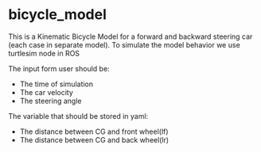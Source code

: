 # bicycle_model
This is a Kinematic Bicycle Model for a forward and backward steering car (each case in separate
model).
To simulate the model behavior we use turtlesim node in ROS

The input form user should be:
  - The time of simulation
  - The car velocity
  - The steering angle

The variable that should be stored in yaml:
  - The distance between CG and front wheel(lf)
  - The distance between CG and back wheel(lr)
